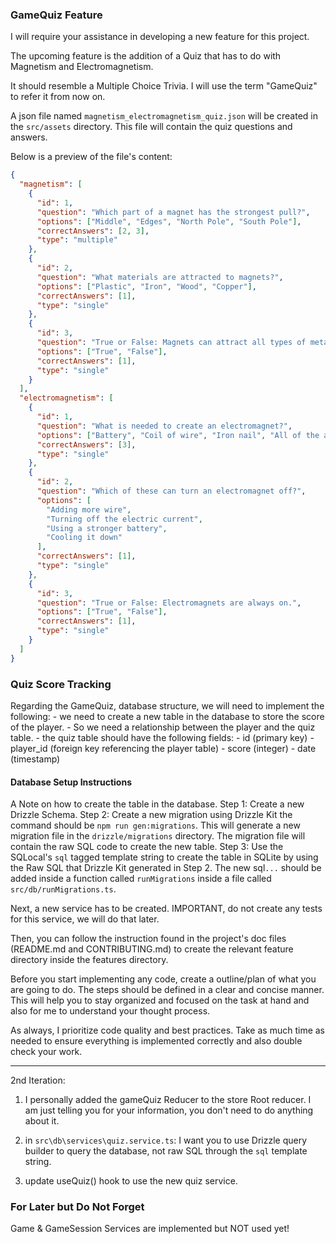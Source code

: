 ### GameQuiz Feature

I will require your assistance in developing a new feature for this project.

The upcoming feature is the addition of a Quiz that has to do with Magnetism and Electromagnetism.

It should resemble a Multiple Choice Trivia. I will use the term "GameQuiz" to refer it from now on.

A json file named `magnetism_electromagnetism_quiz.json` will be created in the `src/assets` directory. This file will contain the quiz questions and answers.

Below is a preview of the file's content:

```json
{
  "magnetism": [
    {
      "id": 1,
      "question": "Which part of a magnet has the strongest pull?",
      "options": ["Middle", "Edges", "North Pole", "South Pole"],
      "correctAnswers": [2, 3],
      "type": "multiple"
    },
    {
      "id": 2,
      "question": "What materials are attracted to magnets?",
      "options": ["Plastic", "Iron", "Wood", "Copper"],
      "correctAnswers": [1],
      "type": "single"
    },
    {
      "id": 3,
      "question": "True or False: Magnets can attract all types of metals.",
      "options": ["True", "False"],
      "correctAnswers": [1],
      "type": "single"
    }
  ],
  "electromagnetism": [
    {
      "id": 1,
      "question": "What is needed to create an electromagnet?",
      "options": ["Battery", "Coil of wire", "Iron nail", "All of the above"],
      "correctAnswers": [3],
      "type": "single"
    },
    {
      "id": 2,
      "question": "Which of these can turn an electromagnet off?",
      "options": [
        "Adding more wire",
        "Turning off the electric current",
        "Using a stronger battery",
        "Cooling it down"
      ],
      "correctAnswers": [1],
      "type": "single"
    },
    {
      "id": 3,
      "question": "True or False: Electromagnets are always on.",
      "options": ["True", "False"],
      "correctAnswers": [1],
      "type": "single"
    }
  ]
}
```

### Quiz Score Tracking

Regarding the GameQuiz, database structure, we will need to implement the following: - we need to create a new table in the database to store the score of the player. - So we need a relationship between the player and the quiz table. - the quiz table should have the following fields: - id (primary key) - player_id (foreign key referencing the player table) - score (integer) - date (timestamp)

#### Database Setup Instructions

A Note on how to create the table in the database.
Step 1: Create a new Drizzle Schema.
Step 2: Create a new migration using Drizzle Kit the command should be `npm run gen:migrations`. This will generate a new migration file in the `drizzle/migrations` directory. The migration file will contain the raw SQL code to create the new table.
Step 3: Use the SQLocal's `sql` tagged template string to create the table in SQLite by using the Raw SQL that Drizzle Kit generated in Step 2. The new sql`...` should be added inside a function called `runMigrations` inside a file called `src/db/runMigrations.ts`.

Next, a new service has to be created. IMPORTANT, do not create any tests for this service, we will do that later.

Then, you can follow the instruction found in the project's doc files (README.md and CONTRIBUTING.md) to create the relevant feature directory inside the features directory.

Before you start implementing any code, create a outline/plan of what you are going to do. The steps should be defined in a clear and concise manner. This will help you to stay organized and focused on the task at hand and also for me to understand your thought process.

As always, I prioritize code quality and best practices. Take as much time as needed to ensure everything is implemented correctly and also double check your work.

---

2nd Iteration:

1. I personally added the gameQuiz Reducer to the store Root reducer. I am just telling you for your information, you don't need to do anything about it.

2. in `src\db\services\quiz.service.ts`: I want you to use Drizzle query builder to query the database, not raw SQL through the `sql` template string.

3. update useQuiz() hook to use the new quiz service.

### For Later but Do Not Forget

Game & GameSession Services are implemented but NOT used yet!
